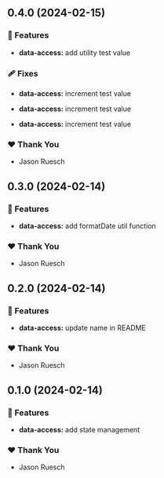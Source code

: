 ## 0.4.0 (2024-02-15)


### 🚀 Features

- **data-access:** add utility test value


### 🩹 Fixes

- **data-access:** increment test value

- **data-access:** increment test value

- **data-access:** increment test value


### ❤️  Thank You

- Jason Ruesch

## 0.3.0 (2024-02-14)


### 🚀 Features

- **data-access:** add formatDate util function


### ❤️  Thank You

- Jason Ruesch

## 0.2.0 (2024-02-14)


### 🚀 Features

- **data-access:** update name in README


### ❤️  Thank You

- Jason Ruesch

## 0.1.0 (2024-02-14)


### 🚀 Features

- **data-access:** add state management


### ❤️  Thank You

- Jason Ruesch